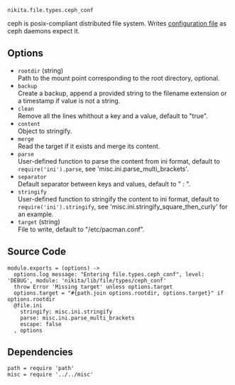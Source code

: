 
`nikita.file.types.ceph_conf`

ceph is posix-compliant distributed file system. Writes [configuration file][ceph-conf]
as ceph daemons expect it.

## Options

*   `rootdir` (string)   
    Path to the mount point corresponding to the root directory, optional.   
*   `backup`   
    Create a backup, append a provided string to the filename extension or a
    timestamp if value is not a string.   
*   `clean`   
    Remove all the lines whithout a key and a value, default to "true".   
*   `content`   
    Object to stringify.   
*   `merge`   
    Read the target if it exists and merge its content.   
*   `parse`   
    User-defined function to parse the content from ini format, default to
    `require('ini').parse`, see 'misc.ini.parse_multi_brackets'.   
*   `separator`   
    Default separator between keys and values, default to " : ".   
*   `stringify`   
    User-defined function to stringify the content to ini format, default to
    `require('ini').stringify`, see 'misc.ini.stringify_square_then_curly' for
    an example.   
*   `target` (string)   
    File to write, default to "/etc/pacman.conf".   

## Source Code

    module.exports = (options) ->
      options.log message: "Entering file.types.ceph_conf", level: 'DEBUG', module: 'nikita/lib/file/types/ceph_conf'
      throw Error 'Missing target' unless options.target
      options.target = "#{path.join options.rootdir, options.target}" if options.rootdir
      @file.ini
        stringify: misc.ini.stringify
        parse: misc.ini.parse_multi_brackets
        escape: false
      , options

## Dependencies

    path = require 'path'
    misc = require '../../misc'

[ceph-conf]:(http://docs.ceph.com/docs/jewel/rados/configuration/ceph-conf/)
